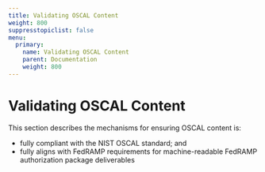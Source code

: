 ```yaml
---
title: Validating OSCAL Content
weight: 800
suppresstopiclist: false
menu:
  primary:
    name: Validating OSCAL Content
    parent: Documentation
    weight: 800
---
```

# Validating OSCAL Content

This section describes the mechanisms for ensuring OSCAL content is:
- fully compliant with the NIST OSCAL standard; and
- fully aligns with FedRAMP requirements for machine-readable FedRAMP authorization package deliverables
